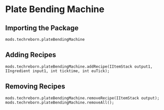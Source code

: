 # Plate Bending Machine

## Importing the Package
`mods.techreborn.plateBendingMachine`

## Adding Recipes
```zenscript
mods.techreborn.plateBendingMachine.addRecipe(IItemStack output1, IIngredient input1, int ticktime, int euTick);
```

## Removing Recipes
```zenscript
mods.techreborn.plateBendingMachine.removeRecipe(IItemStack output);
mods.techreborn.plateBendingMachine.removeAll();
```